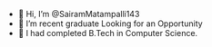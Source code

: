 - 👋 Hi, I’m @SairamMatampalli143
- 👀 I’m recent graduate Looking for an Opportunity
- 🌱 I had completed B.Tech in Computer Science.

<!---
SairamMatampalli143/SairamMatampalli143 is a ✨ special ✨ repository because its `README.md` (this file) appears on your GitHub profile.
You can click the Preview link to take a look at your changes.
--->
